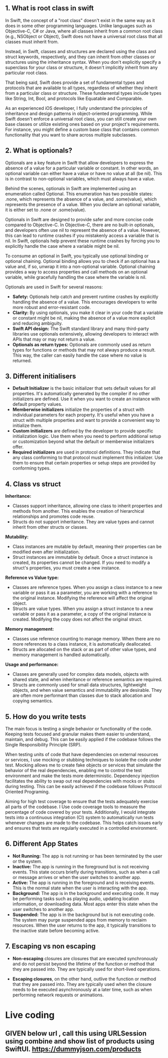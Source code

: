 ## 1. What is root class in swift
<p>In Swift, the concept of a "root class" doesn't exist in the same way as it does in some other programming languages. Unlike languages such as Objective-C, C# or Java, where all classes inherit from a common root class (e.g., NSObject or Object), Swift does not have a universal root class that all classes must inherit from.</p>
<p>Instead, in Swift, classes and structures are declared using the class and struct keywords, respectively, and they can inherit from other classes or structures using the inheritance syntax. When you don't explicitly specify a superclass for your class or structure, it doesn't implicitly inherit from any particular root class.</p>
<p>That being said, Swift does provide a set of fundamental types and protocols that are available to all types, regardless of whether they inherit from a particular class or structure. These fundamental types include types like String, Int, Bool, and protocols like Equatable and Comparable.</p>
<p>As an experienced iOS developer, I fully understand the principles of inheritance and design patterns in object-oriented programming. While Swift doesn't enforce a universal root class, you can still create your own base classes or utilize existing ones based on your project's requirements. For instance, you might define a custom base class that contains common functionality that you want to share across multiple subclasses.</p>

## 2. What is optionals?
<p>Optionals are a key feature in Swift that allow developers to express the absence of a value for a particular variable or constant. In other words, an optional variable can either have a value or have no value at all (be nil). This is in contrast to non-optional variables, which must always have a value.</p>
<p>Behind the scenes, optionals in Swift are implemented using an enumeration called Optional. This enumeration has two possible states: .none, which represents the absence of a value, and .some(value), which represents the presence of a value. When you declare an optional variable, it is either set to .none or .some(value).</p>
<p>Optionals in Swift are designed to provide safer and more concise code compared to Objective-C. In Objective-C, there are no built-in optionals, and developers often use nil to represent the absence of a value. However, this can lead to runtime crashes if you mistakenly access a variable that is nil. In Swift, optionals help prevent these runtime crashes by forcing you to explicitly handle the case where a variable might be nil.</p>
<p>To consume an optional in Swift, you typically use optional binding or optional chaining. Optional binding allows you to check if an optional has a value and, if so, unwrap it into a non-optional variable. Optional chaining provides a way to access properties and call methods on an optional variable, while gracefully handling the case where the variable is nil.</p>

<p>Optionals are used in Swift for several reasons:</p>

- **Safety:** Optionals help catch and prevent runtime crashes by explicitly handling the absence of a value. This encourages developers to write more robust and error-resistant code.
- **Clarity:** By using optionals, you make it clear in your code that a variable or constant might be nil, making the absence of a value more explicit and reducing ambiguity.
- **Swift API design:** The Swift standard library and many third-party libraries use optionals extensively, allowing developers to interact with APIs that may or may not return a value.
- **Optionals as return types:** Optionals are commonly used as return types for functions or methods that may not always produce a result. This way, the caller can easily handle the case where no value is returned.

## 3. Different initialisers
- **Default Initializer** is the basic initializer that sets default values for all properties. It's automatically generated by the compiler if no other initializers are defined. Use it when you want to create an instance with default property values.
- **Memberwise initializers** initialize the properties of a struct with individual parameters for each property. It's useful when you have a struct with multiple properties and want to provide a convenient way to initialize them.
- **Custom initializers** are defined by the developer to provide specific initialization logic. Use them when you need to perform additional setup or customization beyond what the default or memberwise initializers offer.
- **Required initializers** are used in protocol definitions. They indicate that any class conforming to that protocol must implement this initializer. Use them to ensure that certain properties or setup steps are provided by conforming types.

## 4. Class vs struct
**Inheritance:**
- Classes support inheritance, allowing one class to inherit properties and methods from another. This enables the creation of hierarchical relationships and promotes code reuse.
- Structs do not support inheritance. They are value types and cannot inherit from other structs or classes.

**Mutability:**
- Class instances are mutable by default, meaning their properties can be modified even after initialization.
- Struct instances are immutable by default. Once a struct instance is created, its properties cannot be changed. If you need to modify a struct's properties, you must create a new instance.

**Reference vs Value type:**
- Classes are reference types. When you assign a class instance to a new variable or pass it as a parameter, you are working with a reference to the original instance. Modifying the reference will affect the original object.
- Structs are value types. When you assign a struct instance to a new variable or pass it as a parameter, a copy of the original instance is created. Modifying the copy does not affect the original struct.

**Memory management:**
- Classes use reference counting to manage memory. When there are no more references to a class instance, it is automatically deallocated.
- Structs are allocated on the stack or as part of other value types, and memory management is handled automatically.

**Usage and performance:**
- Classes are generally used for complex data models, objects with shared state, and when inheritance or reference semantics are required.
- Structs are commonly used for small data structures, lightweight objects, and when value semantics and immutability are desirable. They are often more performant than classes due to stack allocation and copying semantics.

## 5. How do you write tests
<p>The main focus is testing a single behavior or functionality of the code. Keeping tests focused and granular makes them easier to understand, maintain, and debug. This can be easily applied if the codebase follows the Single Responsibility Principle (SRP).</p>
<p>When testing units of code that have dependencies on external resources or services, I use mocking or stubbing techniques to isolate the code under test. Mocking allows me to create fake objects or services that simulate the behavior of the real dependencies, enabling me to control the test environment and make the tests more deterministic. Dependency injection facilitates the ability to swap out real dependencies with mocks or stubs during testing. This can be easily achieved if the codebase follows Protocol Oriented Programing.</p>
<p>Aiming for high test coverage to ensure that the tests adequately exercise all parts of the codebase. I Use code coverage tools to measure the percentage of code covered by your tests. Additionally, I would integrate tests into a continuous integration (CI) system to automatically run tests whenever changes are made to the codebase. This helps catch issues early and ensures that tests are regularly executed in a controlled environment.</p>

## 6. Different App States
- **Not Running:** The app is not running or has been terminated by the user or the system.
- **Inactive:** The app is running in the foreground but is not receiving events. This state occurs briefly during transitions, such as when a call or message arrives or when the user switches to another app.
- **Active:** The app is running in the foreground and is receiving events. This is the normal state when the user is interacting with the app.
- **Background:** The app is in the background and executing code. It may be performing tasks such as playing audio, updating location information, or downloading data. Most apps enter this state when the user switches to another app.
- **Suspended:** The app is in the background but is not executing code. The system may purge suspended apps from memory to reclaim resources. When the user returns to the app, it typically transitions to the inactive state before becoming active.

## 7. Escaping vs non escaping
- **Non-escaping** closures are closures that are executed synchronously and do not persist beyond the lifetime of the function or method that they are passed into. They are typically used for short-lived operations.

- **Escaping closures**, on the other hand, outlive the function or method that they are passed into. They are typically used when the closure needs to be executed asynchronously at a later time, such as when performing network requests or animations.

# Live coding 
## GIVEN below url , call this using URLSession using combine and show list of products using SwiftUI. https://dummyjson.com/products
